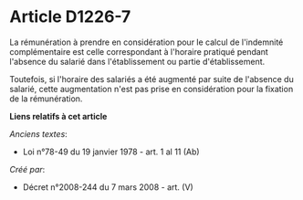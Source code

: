 # Article D1226-7

La rémunération à prendre en considération pour le calcul de l'indemnité complémentaire est celle correspondant à l'horaire
pratiqué pendant l'absence du salarié dans l'établissement ou partie d'établissement.

Toutefois, si l'horaire des salariés a été augmenté par suite de l'absence du salarié, cette augmentation n'est pas prise en
considération pour la fixation de la rémunération.

**Liens relatifs à cet article**

_Anciens textes_:

  - Loi n°78-49 du 19 janvier 1978 - art. 1 al 11 (Ab)

_Créé par_:

  - Décret n°2008-244 du 7 mars 2008 - art. (V)
